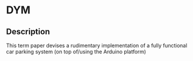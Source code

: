 # DYM
## Description
This term paper devises a rudimentary implementation of a fully functional car parking system (on top of/using the Arduino platform)